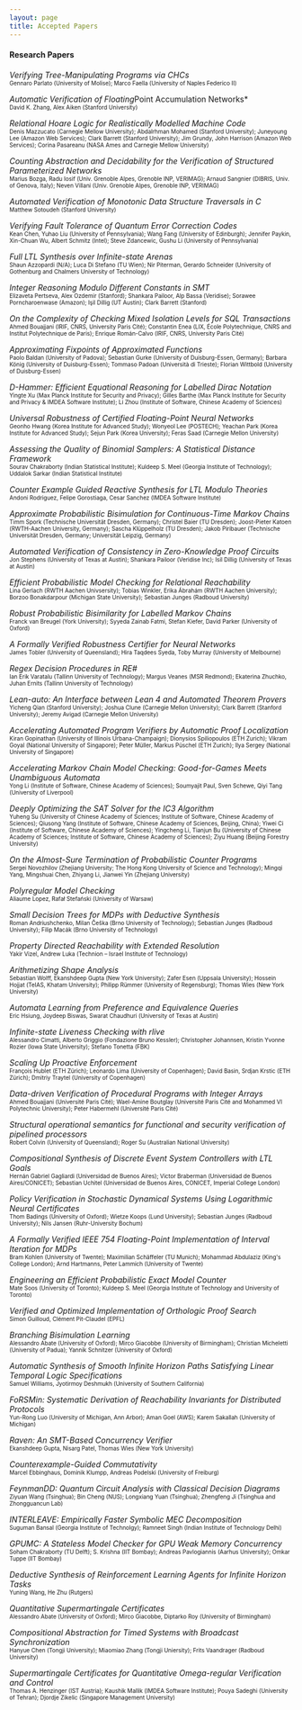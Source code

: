 ```yaml
---
layout: page
title: Accepted Papers
---
```

#### Research Papers 

*Verifying Tree-Manipulating Programs via CHCs* <br>
<font size="1"> Gennaro Parlato (University of Molise); Marco Faella (University of Naples Federico II) </font>

*Automatic Verification of Floating*Point Accumulation Networks* <br>
<font size="1"> David K. Zhang, Alex Aiken (Stanford University)  </font>

*Relational Hoare Logic for Realistically Modelled Machine Code* <br>
<font size="1"> Denis Mazzucato (Carnegie Mellow University); Abdalrhman Mohamed (Stanford University); Juneyoung Lee (Amazon Web Services); Clark Barrett (Stanford University); Jim Grundy, John Harrison (Amazon Web Services); Corina Pasareanu (NASA Ames and Carnegie Mellow University) </font>

*Counting Abstraction and Decidability for the Verification of Structured Parameterized Networks* <br>
<font size="1"> Marius Bozga, Radu Iosif (Univ. Grenoble Alpes, Grenoble INP, VERIMAG); Arnaud Sangnier (DIBRIS, Univ. of Genova, Italy); Neven Villani (Univ. Grenoble Alpes, Grenoble INP, VERIMAG)  </font>

*Automated Verification of Monotonic Data Structure Traversals in C* <br>
<font size="1"> Matthew Sotoudeh (Stanford University)  </font>

*Verifying Fault Tolerance of Quantum Error Correction Codes* <br>
<font size="1"> Kean Chen, Yuhao Liu (University of Pennsylvania); Wang Fang (University of Edinburgh); Jennifer Paykin, Xin-Chuan Wu, Albert Schmitz (Intel); Steve Zdancewic, Gushu Li (University of Pennsylvania)  </font>

*Full LTL Synthesis over Infinite-state Arenas* <br>
<font size="1"> Shaun Azzopardi (N/A); Luca Di Stefano (TU Wien); Nir Piterman, Gerardo Schneider (University of Gothenburg and Chalmers University of Technology)  </font>

*Integer Reasoning Modulo Different Constants in SMT* <br>
<font size="1"> Elizaveta Pertseva, Alex Ozdemir (Stanford); Shankara Pailoor, Alp Bassa (Veridise); Sorawee Porncharoenwase (Amazon); Işil Dillig (UT Austin); Clark Barrett (Stanford)  </font>

*On the Complexity of Checking Mixed Isolation Levels for SQL Transactions* <br>
<font size="1"> Ahmed Bouajjani (IRIF, CNRS, University Paris Cité); Constantin Enea (LIX, École Polytechnique, CNRS and Institut Polytechnique de Paris); Enrique Román-Calvo (IRIF, CNRS, University Paris Cité)  </font>

*Approximating Fixpoints of Approximated Functions* <br>
<font size="1"> Paolo Baldan (University of Padova); Sebastian Gurke (University of Duisburg-Essen, Germany); Barbara König (University of Duisburg-Essen); Tommaso Padoan (Università di Trieste); Florian Wittbold (University of Duisburg-Essen)  </font>

*D-Hammer: Efficient Equational Reasoning for Labelled Dirac Notation* <br>
<font size="1"> Yingte Xu (Max Planck Institute for Security and Privacy); Gilles Barthe (Max Planck Institute for Security and Privacy & IMDEA Software Institute); Li Zhou (Institute of Software, Chinese Academy of Sciences)  </font>

*Universal Robustness of Certified Floating-Point Neural Networks* <br>
<font size="1"> Geonho Hwang (Korea Institute for Advanced Study); Wonyeol Lee (POSTECH); Yeachan Park (Korea Institute for Advanced Study); Sejun Park (Korea University); Feras Saad (Carnegie Mellon University)  </font>

*Assessing the Quality of Binomial Samplers: A Statistical Distance Framework* <br>
<font size="1"> Sourav Chakraborty (Indian Statistical Institute); Kuldeep S. Meel (Georgia Institute of Technology); Uddalok Sarkar (Indian Statistical Institute)  </font>

*Counter Example Guided Reactive Synthesis for LTL Modulo Theories* <br>
<font size="1"> Andoni Rodriguez, Felipe Gorostiaga, Cesar Sanchez (IMDEA Software Institute)  </font>

*Approximate Probabilistic Bisimulation for Continuous-Time Markov Chains* <br>
<font size="1"> Timm Spork (Technische Universität Dresden, Germany); Christel Baier (TU Dresden); Joost-Pieter Katoen (RWTH-Aachen University, Germany); Sascha Klüppelholz (TU Dresden); Jakob Piribauer (Technische Universität Dresden, Germany; Universität Leipzig, Germany)  </font>

*Automated Verification of Consistency in Zero-Knowledge Proof Circuits* <br>
<font size="1"> Jon Stephens (University of Texas at Austin); Shankara Pailoor (Veridise Inc); Isil Dillig (University of Texas at Austin)  </font>

*Efficient Probabilistic Model Checking for Relational Reachability* <br>
<font size="1"> Lina Gerlach (RWTH Aachen Univsersity); Tobias Winkler, Erika Ábrahám (RWTH Aachen University); Borzoo Bonakdarpour (Michigan State University); Sebastian Junges (Radboud University)  </font>

*Robust Probabilistic Bisimilarity for Labelled Markov Chains* <br>
<font size="1"> Franck van Breugel (York University); Syyeda Zainab Fatmi, Stefan Kiefer, David Parker (University of Oxford)  </font>

*A Formally Verified Robustness Certifier for Neural Networks* <br>
<font size="1"> James Tobler (University of Queensland); Hira Taqdees Syeda, Toby Murray (University of Melbourne)  </font>

*Regex Decision Procedures in RE#* <br>
<font size="1"> Ian Erik Varatalu (Tallinn University of Technology); Margus Veanes (MSR Redmond); Ekaterina Zhuchko, Juhan Ernits (Tallinn University of Technology)  </font>

*Lean-auto: An Interface between Lean 4 and Automated Theorem Provers* <br>
<font size="1"> Yicheng Qian (Stanford University); Joshua Clune (Carnegie Mellon University); Clark Barrett (Stanford University); Jeremy Avigad (Carnegie Mellon University)  </font>

*Accelerating Automated Program Verifiers by Automatic Proof Localization* <br>
<font size="1"> Kiran Gopinathan (University of Illinois Urbana-Champaign); Dionysios Spiliopoulos (ETH Zurich); Vikram Goyal (National University of Singapore); Peter Müller, Markus Püschel (ETH Zurich); Ilya Sergey (National University of Singapore)  </font>

*Accelerating Markov Chain Model Checking: Good-for-Games Meets Unambiguous Automata* <br>
<font size="1"> Yong Li (Institute of Software, Chinese Academy of Sciences); Soumyajit Paul, Sven Schewe, Qiyi Tang (University of Liverpool)  </font>

*Deeply Optimizing the SAT Solver for the IC3 Algorithm* <br>
<font size="1"> Yuheng Su (University of Chinese Academy of Sciences; Institute of Software, Chinese Academy of Sciences); Qiusong Yang (Institute of Software, Chinese Academy of Sciences, Beijing, China); Yiwei Ci (Institute of Software, Chinese Academy of Sciences); Yingcheng Li, Tianjun Bu (University of Chinese Academy of Sciences; Institute of Software, Chinese Academy of Sciences); Ziyu Huang (Beijing Forestry University)  </font>

*On the Almost-Sure Termination of Probabilistic Counter Programs* <br>
<font size="1"> Sergei Novozhilov (Zhejiang University; The Hong Kong University of Science and Technology); Mingqi Yang, Mingshuai Chen, Zhiyang Li, Jianwei Yin (Zhejiang University)  </font>

*Polyregular Model Checking* <br>
<font size="1"> Aliaume Lopez, Rafał Stefański (University of Warsaw)  </font>

*Small Decision Trees for MDPs with Deductive Synthesis* <br>
<font size="1"> Roman Andriushchenko, Milan Češka (Brno University of Technology); Sebastian Junges (Radboud University); Filip Macák (Brno University of Technology)  </font>

*Property Directed Reachability with Extended Resolution* <br>
<font size="1"> Yakir Vizel, Andrew Luka (Technion – Israel Institute of Technology)  </font>

*Arithmetizing Shape Analysis* <br>
<font size="1"> Sebastian Wolff, Ekanshdeep Gupta (New York University); Zafer Esen (Uppsala University); Hossein Hojjat (TeIAS, Khatam University); Philipp Rümmer (University of Regensburg); Thomas Wies (New York University)  </font>

*Automata Learning from Preference and Equivalence Queries* <br>
<font size="1"> Eric Hsiung, Joydeep Biswas, Swarat Chaudhuri (University of Texas at Austin)  </font>

*Infinite-state Liveness Checking with rlive* <br>
<font size="1"> Alessandro Cimatti, Alberto Griggio (Fondazione Bruno Kessler); Christopher Johannsen, Kristin Yvonne Rozier (Iowa State University); Stefano Tonetta (FBK)  </font>

*Scaling Up Proactive Enforcement* <br>
<font size="1"> François Hublet (ETH Zürich); Leonardo Lima (University of Copenhagen); David Basin, Srdjan Krstic (ETH Zürich); Dmitriy Traytel (University of Copenhagen)  </font>

*Data-driven Verification of Procedural Programs with Integer Arrays* <br>
<font size="1"> Ahmed Bouajjani (Université Paris Cité); Wael-Amine Boutglay (Université Paris Cité and Mohammed VI Polytechnic University); Peter Habermehl (Université Paris Cité)  </font>

*Structural operational semantics for functional and security verification of pipelined processors* <br>
<font size="1"> Robert Colvin (University of Queensland); Roger Su (Australian National University)  </font>

*Compositional Synthesis of Discrete Event System Controllers with LTL Goals* <br>
<font size="1"> Hernán Gabriel Gagliardi (Universidad de Buenos Aires); Victor Braberman (Universidad de Buenos Aires/CONICET); Sebastian Uchitel (Universidad de Buenos Aires, CONICET, Imperial College London)  </font>

*Policy Verification in Stochastic Dynamical Systems Using Logarithmic Neural Certificates* <br>
<font size="1"> Thom Badings (University of Oxford); Wietze Koops (Lund University); Sebastian Junges (Radboud University); Nils Jansen (Ruhr-University Bochum)  </font>

*A Formally Verified IEEE 754 Floating-Point Implementation of Interval Iteration for MDPs* <br>
<font size="1"> Bram Kohlen (University of Twente); Maximilian Schäffeler (TU Munich); Mohammad Abdulaziz (King's College London); Arnd Hartmanns, Peter Lammich (University of Twente)  </font>

*Engineering an Efficient Probabilistic Exact Model Counter* <br>
<font size="1"> Mate Soos (University of Toronto); Kuldeep S. Meel (Georgia Institute of Technology and University of Toronto)  </font>

*Verified and Optimized Implementation of Orthologic Proof Search* <br>
<font size="1"> Simon Guilloud, Clément Pit-Claudel (EPFL)  </font>

*Branching Bisimulation Learning* <br>
<font size="1"> Alessandro Abate (University of Oxford); Mirco Giacobbe (University of Birmingham); Christian Micheletti (University of Padua); Yannik Schnitzer (University of Oxford)  </font>

*Automatic Synthesis of Smooth Infinite Horizon Paths Satisfying Linear Temporal Logic Specifications* <br>
<font size="1"> Samuel Williams, Jyotirmoy Deshmukh (University of Southern California)  </font>

*FoRSMin: Systematic Derivation of Reachability Invariants for Distributed Protocols* <br>
<font size="1"> Yun-Rong Luo (University of Michigan, Ann Arbor); Aman Goel (AWS); Karem Sakallah (University of Michigan)  </font>

*Raven: An SMT-Based Concurrency Verifier* <br>
<font size="1"> Ekanshdeep Gupta, Nisarg Patel, Thomas Wies (New York University)  </font>

*Counterexample-Guided Commutativity* <br>
<font size="1"> Marcel Ebbinghaus, Dominik Klumpp, Andreas Podelski (University of Freiburg)  </font>

*FeynmanDD: Quantum Circuit Analysis with Classical Decision Diagrams* <br>
<font size="1"> Ziyuan Wang (Tsinghua); Bin Cheng (NUS); Longxiang Yuan (Tsinghua); Zhengfeng Ji (Tsinghua and Zhongguancun Lab)  </font>

*INTERLEAVE: Empirically Faster Symbolic MEC Decomposition* <br>
<font size="1"> Suguman Bansal (Georgia Institute of Technolgy); Ramneet Singh (Indian Institute of Technology Delhi)  </font>

*GPUMC: A Stateless Model Checker for GPU Weak Memory Concurrency* <br>
<font size="1"> Soham Chakraborty (TU Delft); S. Krishna (IIT Bombay); Andreas Pavlogiannis (Aarhus University); Omkar Tuppe (IIT Bombay)  </font>

*Deductive Synthesis of Reinforcement Learning Agents for Infinite Horizon Tasks* <br>
<font size="1"> Yuning Wang, He Zhu (Rutgers)  </font>

*Quantitative Supermartingale Certificates* <br>
<font size="1"> Alessandro Abate (University of Oxford); Mirco Giacobbe, Diptarko Roy (University of Birmingham)  </font>

*Compositional Abstraction for Timed Systems with Broadcast Synchronization* <br>
<font size="1"> Hanyue Chen (Tongji University); Miaomiao Zhang (Tongji Uniersity); Frits Vaandrager (Radboud University)  </font>

*Supermartingale Certificates for Quantitative Omega-regular Verification and Control* <br>
<font size="1"> Thomas A. Henzinger (IST Austria); Kaushik Mallik (IMDEA Software Institute); Pouya Sadeghi (University of Tehran); Djordje Zikelic (Singapore Management University)  </font>